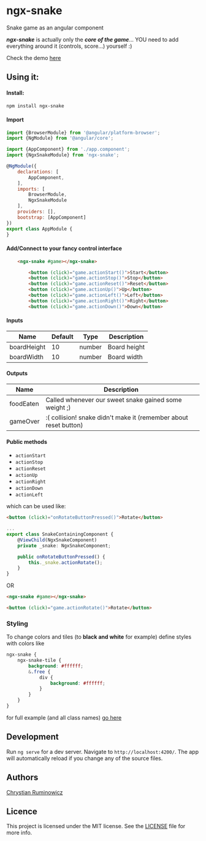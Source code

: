# ngx-snake

Snake game as an angular component

***ngx-snake*** is actually only the ***core of the game***... YOU need to add everything around it (controls, score...)  yourself :)


Check the demo [here](http://chrum.it/pages/ngx-snake)

## Using it:
#### Install:

```bash
npm install ngx-snake
```

#### Import
```javascript
import {BrowserModule} from '@angular/platform-browser';
import {NgModule} from '@angular/core';

import {AppComponent} from './app.component';
import {NgxSnakeModule} from 'ngx-snake';

@NgModule({
    declarations: [
        AppComponent,
    ],
    imports: [
        BrowserModule,
        NgxSnakeModule
    ],
    providers: [],
    bootstrap: [AppComponent]
})
export class AppModule {
}
```

#### Add/Connect to your fancy control interface
```html
    <ngx-snake #game></ngx-snake>

        <button (click)="game.actionStart()">Start</button>
        <button (click)="game.actionStop()">Stop</button>
        <button (click)="game.actionReset()">Reset</button>
        <button (click)="game.actionUp()">Up</button>
        <button (click)="game.actionLeft()">Left</button>
        <button (click)="game.actionRight()">Right</button>
        <button (click)="game.actionDown()">Down</button>
```

#### Inputs

Name  | Default | Type | Description
--- | --- | --- | ---
boardHeight | 10 | number | Board height
boardWidth | 10 | number | Board width



#### Outputs

Name  | Description
--- | ---
foodEaten | Called whenever our sweet snake gained some weight ;)
gameOver | :( collision! snake didn't make it (remember about reset button)

#### Public methods
- `actionStart`
- `actionStop`
- `actionReset`
- `actionUp`
- `actionRight`
- `actionDown`
- `actionLeft`

which can be used like:
```html
<button (click)="onRotateButtonPressed()">Rotate</button>
```
```typescript
...
export class SnakeContainingComponent {
    @ViewChild(NgxSnakeComponent)
    private _snake: NgxSnakeComponent;

    public onRotateButtonPressed() {
        this._snake.actionRotate();
    }
}
```
OR
```html
<ngx-snake #game></ngx-snake>

<button (click)="game.actionRotate()">Rotate</button>
```

### Styling

To change colors and tiles (to **black and white** for example) define styles with colors like
```scss
ngx-snake {
    ngx-snake-tile {
        background: #ffffff;
        &.free {
            div {
                background: #ffffff;
            }
        }
    }
}
```
for full example (and all class names) [go here](https://github.com/chrum/ngx-snake/blob/master/projects/ngx-snake-app/src/styles.scss)

## Development


Run `ng serve` for a dev server. Navigate to `http://localhost:4200/`. The app will automatically reload if you change any of the source files.

## Authors

[Chrystian Ruminowicz](http://chrum.it)

## Licence

This project is licensed under the MIT license. See the [LICENSE](LICENSE) file for more info.

